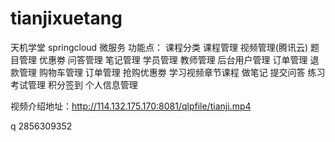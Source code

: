 # tianjixuetang
天机学堂 springcloud 微服务
功能点：
课程分类
课程管理
视频管理(腾讯云)
题目管理
优惠劵
问答管理
笔记管理
学员管理
教师管理
后台用户管理
订单管理
退款管理
购物车管理
订单管理
抢购优惠劵
学习视频章节课程
做笔记
提交问答
练习考试管理
积分签到
个人信息管理


视频介绍地址：http://114.132.175.170:8081/qlpfile/tianji.mp4

q 2856309352

